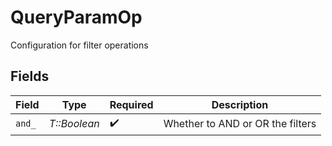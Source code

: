 # QueryParamOp

Configuration for filter operations


## Fields

| Field                            | Type                             | Required                         | Description                      |
| -------------------------------- | -------------------------------- | -------------------------------- | -------------------------------- |
| `and_`                           | *T::Boolean*                     | :heavy_check_mark:               | Whether to AND or OR the filters |